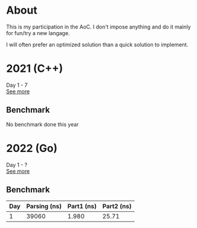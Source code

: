 # About
This is my participation in the AoC. 
I don't impose anything and do it mainly for fun/try a new langage.

I will often prefer an optimized solution than a quick solution to implement.



# 2021 (C++)
Day 1 - 7  
[See more](2021)
## Benchmark
No benchmark done this year

# 2022 (Go)
Day 1 - ?   
[See more](2022) 
## Benchmark 
| Day | Parsing (ns) | Part1 (ns) | Part2 (ns) |
| :-- |:------------ | :--------- | :--------- |
| 1 | 39060 | 1.980 | 25.71 | 

